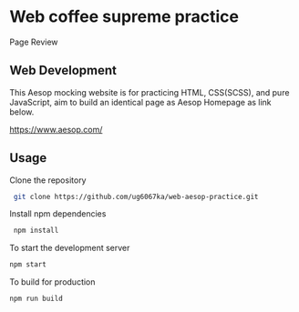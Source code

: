 # Web coffee supreme practice

Page Review

<!-- ![](/img/preview.png) -->

## Web Development

This Aesop mocking website is for practicing HTML, CSS(SCSS), and pure JavaScript, aim to build an identical page as Aesop Homepage as link below.

https://www.aesop.com/

## Usage

Clone the repository

```sh
 git clone https://github.com/ug6067ka/web-aesop-practice.git
```

Install npm dependencies

```sh
 npm install
```

To start the development server

```sh
npm start
```

To build for production

```sh
npm run build
```
